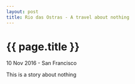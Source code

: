 ```yaml
---
layout: post
title: Rio das Ostras - A travel about nothing
---
```


{{ page.title }}
================

<p class="meta">10 Nov 2016 - San Francisco</p>

This is a story about nothing

